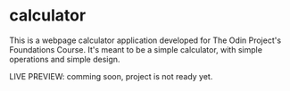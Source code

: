 # calculator
This is a webpage calculator application developed for The Odin Project's Foundations Course.
It's meant to be a simple calculator, with simple operations and simple design.

LIVE PREVIEW: comming soon, project is not ready yet.
